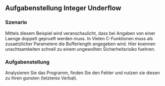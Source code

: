 ## Aufgabenstellung Integer Underflow

### Szenario
Mittels diesem Beispiel wird veranschaulicht, dass bei Angaben von einer 
Laenge doppelt geprueft werden muss. In Vielen C-Funktionen muss als zusaetzlicher
Parametere die Bufferlength angegeben wird. Hier koennen unachtsamkeiten schnell
zu einem ungewollten Sicherheitsrisiko fuehren.

### Aufgabenstellung
Analysieren Sie das Programm, finden Sie den Fehler und nutzen sie diesen zu
Ihren gunsten (letzteres Verbal).
